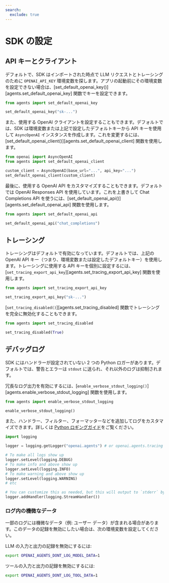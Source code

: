 ```yaml
---
search:
  exclude: true
---
```

# SDK の設定

## API キーとクライアント

デフォルトで、SDK はインポートされた時点で LLM リクエストとトレーシングのために `OPENAI_API_KEY` 環境変数を探します。アプリの起動前にその環境変数を設定できない場合は、[set_default_openai_key()][agents.set_default_openai_key] 関数でキーを設定できます。

```python
from agents import set_default_openai_key

set_default_openai_key("sk-...")
```

また、使用する OpenAI クライアントを設定することもできます。デフォルトでは、SDK は環境変数または上記で設定したデフォルトキーから API キーを使用して `AsyncOpenAI` インスタンスを作成します。これを変更するには、[set_default_openai_client()][agents.set_default_openai_client] 関数を使用します。

```python
from openai import AsyncOpenAI
from agents import set_default_openai_client

custom_client = AsyncOpenAI(base_url="...", api_key="...")
set_default_openai_client(custom_client)
```

最後に、使用する OpenAI API をカスタマイズすることもできます。デフォルトでは OpenAI Responses API を使用しています。これを上書きして Chat Completions API を使うには、[set_default_openai_api()][agents.set_default_openai_api] 関数を使用します。

```python
from agents import set_default_openai_api

set_default_openai_api("chat_completions")
```

## トレーシング

トレーシングはデフォルトで有効になっています。デフォルトでは、上記の OpenAI API キー（つまり、環境変数または設定したデフォルトキー）を使用します。トレーシングに使用する API キーを個別に設定するには、[`set_tracing_export_api_key`][agents.set_tracing_export_api_key] 関数を使用します。

```python
from agents import set_tracing_export_api_key

set_tracing_export_api_key("sk-...")
```

[`set_tracing_disabled()`][agents.set_tracing_disabled] 関数でトレーシングを完全に無効化することもできます。

```python
from agents import set_tracing_disabled

set_tracing_disabled(True)
```

## デバッグログ

SDK にはハンドラーが設定されていない 2 つの Python ロガーがあります。デフォルトでは、警告とエラーは `stdout` に送られ、それ以外のログは抑制されます。

冗長なログ出力を有効にするには、[`enable_verbose_stdout_logging()`][agents.enable_verbose_stdout_logging] 関数を使用します。

```python
from agents import enable_verbose_stdout_logging

enable_verbose_stdout_logging()
```

また、ハンドラー、フィルター、フォーマッターなどを追加してログをカスタマイズできます。詳しくは [Python ロギングガイド](https://docs.python.org/3/howto/logging.html)をご覧ください。

```python
import logging

logger = logging.getLogger("openai.agents") # or openai.agents.tracing for the Tracing logger

# To make all logs show up
logger.setLevel(logging.DEBUG)
# To make info and above show up
logger.setLevel(logging.INFO)
# To make warning and above show up
logger.setLevel(logging.WARNING)
# etc

# You can customize this as needed, but this will output to `stderr` by default
logger.addHandler(logging.StreamHandler())
```

### ログ内の機微なデータ

一部のログには機微なデータ（例: ユーザー データ）が含まれる場合があります。このデータの記録を無効にしたい場合は、次の環境変数を設定してください。

LLM の入力と出力の記録を無効にするには:

```bash
export OPENAI_AGENTS_DONT_LOG_MODEL_DATA=1
```

ツールの入力と出力の記録を無効にするには:

```bash
export OPENAI_AGENTS_DONT_LOG_TOOL_DATA=1
```
